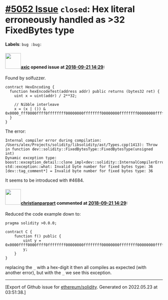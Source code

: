 # [\#5052 Issue](https://github.com/ethereum/solidity/issues/5052) `closed`: Hex literal erroneously handled as >32 FixedBytes type
**Labels**: `bug :bug:`


#### <img src="https://avatars.githubusercontent.com/u/20340?v=4" width="50">[axic](https://github.com/axic) opened issue at [2018-09-21 14:29](https://github.com/ethereum/solidity/issues/5052):

Found by solfuzzer.

```
contract HexEncoding {
  function hexEncodeTest(address addr) public returns (bytes32 ret) {
    uint x = uint(addr) / 2**32;

    // Nibble interleave
    x = (x | ()) & 0x0000_fff0000ffff0ffffffff00000000ffffffff00000000ffffffff00000000ffffffff;
  }
}
```

The error:
```
Internal compiler error during compilation:
/Users/alex/Projects/solidity/libsolidity/ast/Types.cpp(1413): Throw in function dev::solidity::FixedBytesType::FixedBytesType(unsigned int)
Dynamic exception type: boost::exception_detail::clone_impl<dev::solidity::InternalCompilerError>
std::exception::what: Invalid byte number for fixed bytes type: 36
[dev::tag_comment*] = Invalid byte number for fixed bytes type: 36
```

It seems to be introduced with #4684.

#### <img src="https://avatars.githubusercontent.com/u/56763?u=3e46099035fcc96e01be5297c24450bf40d92134&v=4" width="50">[christianparpart](https://github.com/christianparpart) commented at [2018-09-21 14:29](https://github.com/ethereum/solidity/issues/5052#issuecomment-426254826):

Reduced the code example down to:

```
pragma solidity >0.0.0;

contract C {
    function f() public {
        uint y = 0x0000ffff0000ffff0ffffffff00000000ffffffff00000000ffffffff00000000ffffff_f;
        y;
    }
}
```

replacing the `_` with a hex-digit it then all compiles as expected (with another error), but with the `_` we see this exception.


-------------------------------------------------------------------------------



[Export of Github issue for [ethereum/solidity](https://github.com/ethereum/solidity). Generated on 2022.05.23 at 03:51:38.]

